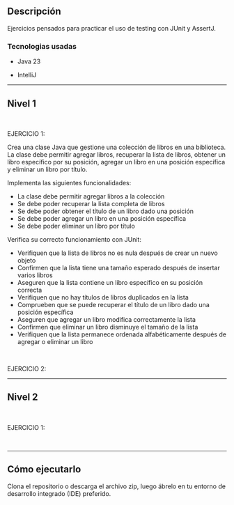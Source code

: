 
## Descripción

Ejercicios pensados para practicar el uso de testing con JUnit y AssertJ.

### Tecnologias usadas

- Java 23

- IntelliJ


***

## Nivel 1

<br>

EJERCICIO 1:

Crea una clase Java que gestione una colección de libros en una biblioteca. La clase debe permitir agregar libros, recuperar la lista de libros, obtener un libro específico por su posición, agregar un libro en una posición específica y eliminar un libro por título.

Implementa las siguientes funcionalidades:

- La clase debe permitir agregar libros a la colección
- Se debe poder recuperar la lista completa de libros
- Se debe poder obtener el título de un libro dado una posición
- Se debe poder agregar un libro en una posición específica
- Se debe poder eliminar un libro por título

Verifica su correcto funcionamiento con JUnit:

- Verifiquen que la lista de libros no es nula después de crear un nuevo objeto
- Confirmen que la lista tiene una tamaño esperado después de insertar varios libros
- Aseguren que la lista contiene un libro específico en su posición correcta
- Verifiquen que no hay títulos de libros duplicados en la lista
- Comprueben que se puede recuperar el título de un libro dado una posición específica
- Aseguren que agregar un libro modifica correctamente la lista
- Confirmen que eliminar un libro disminuye el tamaño de la lista
- Verifiquen que la lista permanece ordenada alfabéticamente después de agregar o eliminar un libro


<br>

EJERCICIO 2:



***


## Nivel 2

<br>

EJERCICIO 1: 



<br>

***


## Cómo ejecutarlo
Clona el repositorio o descarga el archivo zip, luego ábrelo en tu entorno de desarrollo integrado (IDE) preferido.
